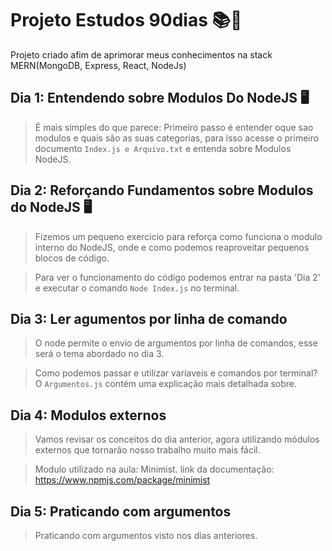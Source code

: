 # Projeto Estudos 90dias 📚📆
Projeto criado afim de aprimorar meus conhecimentos na stack MERN(MongoDB, Express, React, NodeJs)

## Dia 1:  Entendendo sobre Modulos Do NodeJS 🖥️
> É mais simples do que parece: Primeiro passo é entender oque sao modulos e quais são as suas categorias, para isso acesse o primeiro documento `Index.js e Arquivo.txt` e entenda sobre Modulos NodeJS.

## Dia 2: Reforçando Fundamentos sobre Modulos do NodeJS 🖥️

> Fizemos um pequeno exercicio para reforça como funciona o modulo interno do NodeJS, onde e como podemos reaproveitar pequenos blocos de código.

> Para ver o funcionamento do código podemos entrar na pasta 'Dia 2' e executar o comando `Node Index.js` no terminal.

## Dia 3: Ler agumentos por linha de comando

>O node permite o envio de argumentos por linha de comandos, esse será o tema abordado no dia 3.

>Como podemos passar e utilizar variaveis e comandos por terminal? O `Argumentos.js` contém uma explicação mais detalhada sobre.

## Dia 4: Modulos externos 

>  Vamos revisar os conceitos do dia anterior, agora utilizando módulos externos que tornarão nosso trabalho muito mais fácil.

>  Modulo utilizado na aula: Minimist.
  >link da documentação: https://www.npmjs.com/package/minimist

## Dia 5: Praticando com argumentos
> Praticando com argumentos visto nos dias anteriores. 
